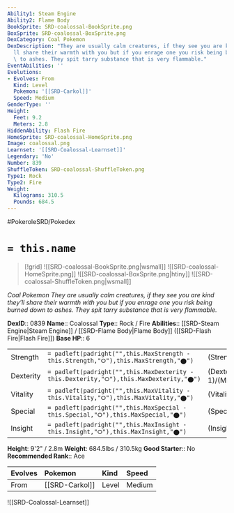```yaml
---
Ability1: Steam Engine
Ability2: Flame Body
BookSprite: SRD-coalossal-BookSprite.png
BoxSprite: SRD-coalossal-BoxSprite.png
DexCategory: Coal Pokemon
DexDescription: "They are usually calm creatures, if they see you are kind they\u2019\
  ll share their warmth with you but if you enrage one you risk being burned down\
  \ to ashes. They spit tarry substance that is very flammable."
EventAbilities: ''
Evolutions:
- Evolves: From
  Kind: Level
  Pokemon: '[[SRD-Carkol]]'
  Speed: Medium
GenderType: ''
Height:
  Feet: 9.2
  Meters: 2.8
HiddenAbility: Flash Fire
HomeSprite: SRD-coalossal-HomeSprite.png
Image: coalossal.png
Learnset: '[[SRD-Coalossal-Learnset]]'
Legendary: 'No'
Number: 839
ShuffleToken: SRD-coalossal-ShuffleToken.png
Type1: Rock
Type2: Fire
Weight:
  Kilograms: 310.5
  Pounds: 684.5
---
```


#PokeroleSRD/Pokedex

# `= this.name`

> [!grid]
> ![[SRD-coalossal-BookSprite.png|wsmall]]
> ![[SRD-coalossal-HomeSprite.png]]
> ![[SRD-coalossal-BoxSprite.png|htiny]]
> ![[SRD-coalossal-ShuffleToken.png|wsmall]]


*Coal Pokemon*
*They are usually calm creatures, if they see you are kind they’ll share their warmth with you but if you enrage one you risk being burned down to ashes. They spit tarry substance that is very flammable.*

**DexID**:: 0839
**Name**:: Coalossal
**Type**:: Rock / Fire
**Abilities**:: [[SRD-Steam Engine|Steam Engine]] / [[SRD-Flame Body|Flame Body]] ([[SRD-Flash Fire|Flash Fire]])
**Base HP**:: 6

|           |                                                                                        |                                          |
| --------- | -------------------------------------------------------------------------------------- | ---------------------------------------- |
| Strength  | `= padleft(padright("",this.MaxStrength - this.Strength,"⭘"),this.MaxStrength,"⬤")`    | (Strength::2)/(MaxStrength::5)   |
| Dexterity | `= padleft(padright("",this.MaxDexterity - this.Dexterity,"⭘"),this.MaxDexterity,"⬤")` | (Dexterity:: 1)/(MaxDexterity::3) |
| Vitality  | `= padleft(padright("",this.MaxVitality - this.Vitality,"⭘"),this.MaxVitality,"⬤")`    | (Vitality::3)/(MaxVitality::7)   |
| Special   | `= padleft(padright("",this.MaxSpecial - this.Special,"⭘"),this.MaxSpecial,"⬤")`       | (Special::2)/(MaxSpecial::5)     |
| Insight   | `= padleft(padright("",this.MaxInsight - this.Insight,"⭘"),this.MaxInsight,"⬤")`       | (Insight::2)/(MaxInsight::5)     |

**Height**: 9'2" / 2.8m
**Weight**: 684.5lbs / 310.5kg
**Good Starter**:: No
**Recommended Rank**:: Ace

| Evolves   | Pokemon        | Kind   | Speed   |
|:----------|:---------------|:-------|:--------|
| From      | [[SRD-Carkol]] | Level  | Medium  |

![[SRD-Coalossal-Learnset]]
